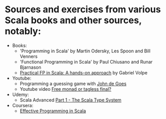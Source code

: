 # Sources and exercises from various Scala books and other sources, notably:

- Books:
  - 'Programming in Scala' by Martin Odersky, Les Spoon and Bill Venners
  - 'Functional Programming in Scala' by Paul Chiusano and Runar Bjarnason
  - [Practical FP in Scala: A hands-on approach](https://leanpub.com/pfp-scala) by Gabriel Volpe
- Youtube:
  - Programming a guessing game with [John de Goes](https://www.youtube.com/watch?v=sxudIMiOo68)
  - Youtube video [Free monad or tagless final?](https://www.youtube.com/watch?v=IhVdU4Xiz2U)
- Udemy:
  - Scala Advanced [Part 1 - The Scala Type System](https://www.udemy.com/scala-advanced-part-1-the-scala-type-system)
- Coursera:
  - [Effective Programming in Scala](https://www.coursera.org/learn/effective-scala)
